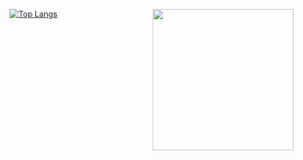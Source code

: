[![Top Langs](https://github-readme-stats.vercel.app/api/top-langs/?username=olledejong&hide=jupyter%20notebook&layout=donut-vertical&theme=swift)](https://github.com/olledejong)
<img align="right" width="250" height="250" src="https://media.giphy.com/media/l3nWgXCpQpMUOrkoo/giphy.gif?cid=ecf05e47b9ukqq1tdxo4crl1cell7ywv8bauf5f1n7aj3sh3&rid=giphy.gif&ct=g">
